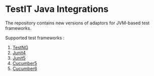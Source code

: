 # TestIT Java Integrations
The repository contains new versions of adaptors for JVM-based test frameworks.

Supported test frameworks :
 1. [TestNG](https://github.com/testit-tms/adapters-java/tree/main/testit-adapter-testng)
 2. [Junit4](https://github.com/testit-tms/adapters-java/tree/main/testit-adapter-junit4)
 3. [Junit5](https://github.com/testit-tms/adapters-java/tree/main/testit-adapter-junit5)
 4. [Cucumber5](https://github.com/testit-tms/adapters-java/tree/main/testit-adapter-cucumber5)
 5. [Cucumber6](https://github.com/testit-tms/adapters-java/tree/main/testit-adapter-cucumber6)

